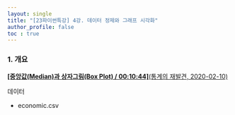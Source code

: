 ```yaml
---
layout: single
title: "[23파이썬특강] 4강. 데이터 정제와 그래프 시각화"
author_profile: false
toc : true
---
```



### 1. 개요

[**[중앙값(Median)과 상자그림(Box Plot) / 00:10:44]**(통계의 재발견, 2020-02-10)](https://www.youtube.com/watch?v=Wuk17zg-jt8)

데이터
- economic.csv






